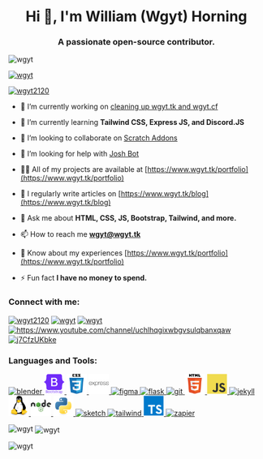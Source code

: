 <h1 align="center">Hi 👋, I'm William (Wgyt) Horning</h1>
<h3 align="center">A passionate open-source contributor.</h3>

<p align="left"> <img src="https://komarev.com/ghpvc/?username=wgyt&label=Profile%20views&color=000000&style=flat" alt="wgyt" /> </p>

<p align="left"> <a href="https://github.com/ryo-ma/github-profile-trophy"><img src="https://github-profile-trophy.vercel.app/?username=wgyt&theme=darkhub" alt="wgyt" /></a> </p>

<p align="left"> <a href="https://twitter.com/wgyt2120" target="blank"><img src="https://img.shields.io/twitter/follow/wgyt2120?logo=twitter&style=for-the-badge" alt="wgyt2120" /></a> </p>

- 🔭 I’m currently working on [cleaning up wgyt.tk and wgyt.cf](https://www.wgyt.tk/blog/new-tailwind-site-design)

- 🌱 I’m currently learning **Tailwind CSS, Express JS, and Discord.JS**

- 👯 I’m looking to collaborate on [Scratch Addons](https://github.com/ScratchAddons/ScratchAddons)

- 🤝 I’m looking for help with [Josh Bot](https://github.com/The-Mastermind-Studio/josh-bot)

- 👨‍💻 All of my projects are available at [https://www.wgyt.tk/portfolio](https://www.wgyt.tk/portfolio)

- 📝 I regularly write articles on [https://www.wgyt.tk/blog](https://www.wgyt.tk/blog)

- 💬 Ask me about **HTML, CSS, JS, Bootstrap, Tailwind, and more.**

- 📫 How to reach me **wgyt@wgyt.tk**

- 📄 Know about my experiences [https://www.wgyt.tk/portfolio](https://www.wgyt.tk/portfolio)

- ⚡ Fun fact **I have no money to spend.**

<h3 align="left">Connect with me:</h3>
<p align="left">
<a href="https://twitter.com/wgyt2120" target="blank"><img align="center" src="https://cdn.jsdelivr.net/npm/simple-icons@3.0.1/icons/twitter.svg" alt="wgyt2120" height="30" width="40" /></a>
<a href="https://linkedin.com/in/wgyt" target="blank"><img align="center" src="https://cdn.jsdelivr.net/npm/simple-icons@3.0.1/icons/linkedin.svg" alt="wgyt" height="30" width="40" /></a>
<a href="https://codesandbox.com/wgyt" target="blank"><img align="center" src="https://cdn.jsdelivr.net/npm/simple-icons@3.0.1/icons/codesandbox.svg" alt="wgyt" height="30" width="40" /></a>
<a href="https://www.youtube.com/channel/uchlhqgixwbgvsulqbanxqaw" target="blank"><img align="center" src="https://cdn.jsdelivr.net/npm/simple-icons@3.0.1/icons/youtube.svg" alt="https://www.youtube.com/channel/uchlhqgixwbgvsulqbanxqaw" height="30" width="40" /></a>
<a href="https://discord.gg/j7CfzUKbke" target="blank"><img align="center" src="https://cdn.jsdelivr.net/npm/simple-icons@3.0.1/icons/discord.svg" alt="j7CfzUKbke" height="30" width="40" /></a>
</p>

<h3 align="left">Languages and Tools:</h3>
<p align="left"> <a href="https://www.blender.org/" target="_blank"> <img src="https://download.blender.org/branding/community/blender_community_badge_white.svg" alt="blender" width="40" height="40"/> </a> <a href="https://getbootstrap.com" target="_blank"> <img src="https://raw.githubusercontent.com/devicons/devicon/master/icons/bootstrap/bootstrap-plain-wordmark.svg" alt="bootstrap" width="40" height="40"/> </a> <a href="https://www.w3schools.com/css/" target="_blank"> <img src="https://raw.githubusercontent.com/devicons/devicon/master/icons/css3/css3-original-wordmark.svg" alt="css3" width="40" height="40"/> </a> <a href="https://expressjs.com" target="_blank"> <img src="https://raw.githubusercontent.com/devicons/devicon/master/icons/express/express-original-wordmark.svg" alt="express" width="40" height="40"/> </a> <a href="https://www.figma.com/" target="_blank"> <img src="https://www.vectorlogo.zone/logos/figma/figma-icon.svg" alt="figma" width="40" height="40"/> </a> <a href="https://flask.palletsprojects.com/" target="_blank"> <img src="https://www.vectorlogo.zone/logos/pocoo_flask/pocoo_flask-icon.svg" alt="flask" width="40" height="40"/> </a> <a href="https://git-scm.com/" target="_blank"> <img src="https://www.vectorlogo.zone/logos/git-scm/git-scm-icon.svg" alt="git" width="40" height="40"/> </a> <a href="https://www.w3.org/html/" target="_blank"> <img src="https://raw.githubusercontent.com/devicons/devicon/master/icons/html5/html5-original-wordmark.svg" alt="html5" width="40" height="40"/> </a> <a href="https://developer.mozilla.org/en-US/docs/Web/JavaScript" target="_blank"> <img src="https://raw.githubusercontent.com/devicons/devicon/master/icons/javascript/javascript-original.svg" alt="javascript" width="40" height="40"/> </a> <a href="https://jekyllrb.com/" target="_blank"> <img src="https://www.vectorlogo.zone/logos/jekyllrb/jekyllrb-icon.svg" alt="jekyll" width="40" height="40"/> </a> <a href="https://www.linux.org/" target="_blank"> <img src="https://raw.githubusercontent.com/devicons/devicon/master/icons/linux/linux-original.svg" alt="linux" width="40" height="40"/> </a> <a href="https://nodejs.org" target="_blank"> <img src="https://raw.githubusercontent.com/devicons/devicon/master/icons/nodejs/nodejs-original-wordmark.svg" alt="nodejs" width="40" height="40"/> </a> <a href="https://www.python.org" target="_blank"> <img src="https://raw.githubusercontent.com/devicons/devicon/master/icons/python/python-original.svg" alt="python" width="40" height="40"/> </a> <a href="https://www.sketch.com/" target="_blank"> <img src="https://www.vectorlogo.zone/logos/sketchapp/sketchapp-icon.svg" alt="sketch" width="40" height="40"/> </a> <a href="https://tailwindcss.com/" target="_blank"> <img src="https://www.vectorlogo.zone/logos/tailwindcss/tailwindcss-icon.svg" alt="tailwind" width="40" height="40"/> </a> <a href="https://www.typescriptlang.org/" target="_blank"> <img src="https://raw.githubusercontent.com/devicons/devicon/master/icons/typescript/typescript-original.svg" alt="typescript" width="40" height="40"/> </a> <a href="https://zapier.com" target="_blank"> <img src="https://www.vectorlogo.zone/logos/zapier/zapier-icon.svg" alt="zapier" width="40" height="40"/> </a> </p>

<p><img align="left" src="https://github-readme-stats.vercel.app/api/top-langs?username=wgyt&show_icons=true&theme=dark&hide_border=true&locale=en&layout=compact" alt="wgyt" /></p>

<p>&nbsp;<img align="center" src="https://github-readme-stats.vercel.app/api?username=wgyt&show_icons=true&theme=dark&hide_border=true&locale=en" alt="wgyt" /></p>

<p><img align="center" src="https://github-readme-streak-stats.herokuapp.com/?user=wgyt&theme=dark" alt="wgyt" /></p>
